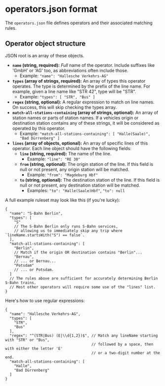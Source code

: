 # operators.json format

The `operators.json` file defines operators and their associated matching rules.

## Operator object structure

JSON root is an array of these objects.

- **`name` (string, required):** *Full* name of the operator.
  Include suffixes like 'GmbH' or 'AG' too, as abbreviations often include those.
    - Example: `"name": "Hallesche Verkehrs-AG"`
- **`types` (array of strings, required):** An array of types this operator operates.
  The type is determined by the prefix of the line name.
  For example, given a line name like "STR 42", type will be "STR".
    - Example: `"types": [ "STR", "Bus" ]`
- **`regex` (string, optional):** A regular expression to match on line names.
  On success, this will skip checking the types array.
- **`match-all-stations-containing` (array of strings, optional):** An array of station names or parts of station names.
  If a vehicles origin or destination station contains any of these strings, it will be considered as operated by this
  operator.
    - Example: `"match-all-stations-containing": [ "Halle(Saale)", "Bad Dürrenberg" ]`
- **`lines` (array of objects, optional):** An array of specific lines of this operator.
  Each line object should have the following fields:
    - **`line` (string, required):** The name of the line.
        - Example: `"line": "RE 30"`
    - **`from` (string, optional):** The origin station of the line.
      If this field is null or not present, any origin station will be matched.
        - Example: `"from": "Magdeburg Hbf"`
    - **`to` (string, optional):** The destination station of the line.
      If this field is null or not present, any destination station will be matched.
        - Examples: `"to": "Halle(Saale)Hbf"`, `"to": null`

A full example ruleset may look like this (if you're lucky):

```json5
{
  "name": "S-Bahn Berlin",
  "types": [
    "S"
    // The S-Bahn Berlin only runs S-Bahn services,
    // allowing us to immediately skip any trip where `lineName.startsWith("S") == false`.
  ],
  "match-all-stations-containing": [
    "Berlin",
    // Match if the origin OR destination contains "Berlin"...
    "Bernau",
    // ... or Bernau...
    "Potsdam"
    // ... or Potsdam.
  ]
  // The rules above are sufficient for accurately determining Berlin S-Bahn trains.
  // Most other operators will require some use of the "lines" list.
}
```

Here's how to use regular expressions:

```json5
{
  "name": "Hallesche Verkehrs-AG",
  "types": [
    "STR",
    "Bus"
  ],
  "regex": "^(STR|Bus) (E|\\d{1,2})$", // Match any lineName starting with "STR" or "Bus",
                                       // followed by a space, then with either the letter 'E'
                                       // or a two-digit number at the end.
  "match-all-stations-containing": [
    "Halle",
    "Bad Dürrenberg"
  ]
}
```